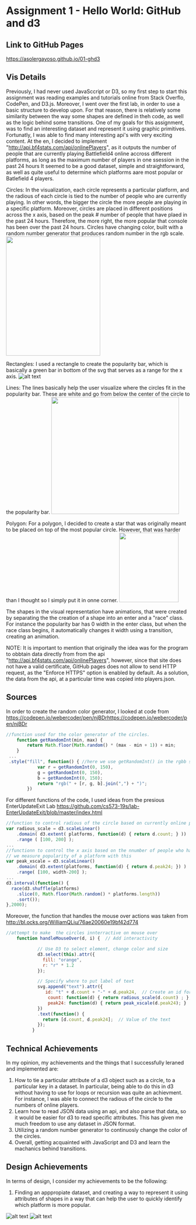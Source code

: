 Assignment 1 - Hello World: GitHub and d3  
===

Link to GitHub Pages
---
https://asolergayoso.github.io/01-ghd3


Vis Details
---
  
  Previously, I had never used JavaSccript or D3, so my first step to start this assignment was reading examples and tutorials online from Stack Overflo, CodePen, and D3.js. Moreover,  I went over the first lab, in order to use a basic structure to develop upon. For that  reason, there is relatively some  similarity between the way some shapes are  defined in theh code, as well as the logic behind some transitions. 
  One of my  goals for this assignment, was to find an interesting dataset and represent it using graphic primitives. Fortunatly, I was able to find many interesting api's with very exciting content. At the en, I decided to  implement  "http://api.bf4stats.com/api/onlinePlayers", as it outputs the number  of people that are currently playing Battlefield4 online accross different platforms, as long as the maximum  number  of players in one ssession in the past 24 hours It seemed to be  a good dataset, simple and straightforward, as well as quite useful to determine which platforms aare most popular or Batlefield 4 players. 
  
 Circles:  In the visualization, each circle represents a particular platform, and the radious of each circle is tied to the number of people  who are currently  playing. In other words, the bigger the circle the more people are playing in a specific platform. Moreover, circles are placed in different positions across the x axis, based  on the peak  # number of people  that  have  plaed in the past 24 hours. Therefore, the more right, the more popular that console has  been over the past 24 hours. Circles have changing color, built with a random number  generator that produces random number in the rgb scale. 
 <img src="https://github.com/asolergayoso/01-ghd3/blob/master/Capture3.PNG" width="258" height="326">
 
 Rectangles: I used a rectangle to create the popularity bar, which is basically a green bar in bottom of the  svg that serves as a  range  for the x axis.
![alt text](https://github.com/asolergayoso/01-ghd3/blob/master/Capture4.PNG)
 
  Lines: The lines basically help the user visualize where the circles fit in the popularity bar. These are white and  go from below the center of the circle to the popularity bar. 
<img src="https://github.com/asolergayoso/01-ghd3/blob/master/Capture6.PNG" width="350" height="320">
  
  Polygon: For a polygon,  I decided to create a star that was originally meant to be placed on top of the  most popular circle. However,  that was harder  than I thought so I simply put it in onne corner. 
<img src="https://github.com/asolergayoso/01-ghd3/blob/master/Capture5.PNG" width="163" height="190">

The shapes in the visual representation have animations, that were created by separating the the creation of a shape into an enter and a "race" class. For instance the  popularity bar has 0  width in the enter class, but when the race class begins, it automatically changes it width using a transition, creating an animation. 

NOTE: It is important  to mention that originally the idea was for the program to obbtain data directly from from the api "http://api.bf4stats.com/api/onlinePlayers", however, since that site does not have a valid certificate, GitHub pages does not allow to send HTTP request, as the "Enforce HTTPS" option is enabled by default.  As a solution, the data  from the api, at a particular time was copied into players.json.

Sources
---
In order to create the random color generator, I looked at code from https://codepen.io/webercoder/pen/njBDrhttps://codepen.io/webercoder/pen/njBDr

```javascript
//function used for the color generator of the circles. 
	function getRandomInt(min, max) {
		return Math.floor(Math.random() * (max - min + 1)) + min;
	}
 ...
 .style("fill", function() { //here we use getRandomInt() in the rgbb scale
    		var r = getRandomInt(0, 150),
       		g = getRandomInt(0, 150),
        	b = getRandomInt(0, 150);
    		return "rgb(" + [r, g, b].join(",") + ")";
  		})
```

For different functions of the code, I used ideas from the presious EnterUpdateExit Lab
https://github.com/cs573-19s/lab-EnterUpdateExit/blob/master/index.html

```javascript
//function to control radious of the circle based on currently online players.
var radious_scale = d3.scaleLinear()
	.domain( d3.extent( platforms, function(d) { return d.count; } ))
	.range ( [100, 200] );
...
//functionn to control the x axis based on the nnumber of people who have played in 24 hours
// we measure popularity of a platform with this
var peak_xscale = d3.scaleLinear()
    .domain( d3.extent(platforms, function(d) { return d.peak24; }) )
    .range( [100, width-200] );
...
d3.interval(function() {
  race(d3.shuffle(platforms)
    .slice(0, Math.floor(Math.random() * platforms.length))
    .sort());
},2000);
```

Moreover, the function that handles the mouse over actions was taken from
http://bl.ocks.org/WilliamQLiu/76ae20060e19bf42d774
```javascript
//attempt to make  the circles innterractive on mouse over 
   	function handleMouseOver(d, i) {  // Add interactivity

            // Use D3 to select element, change color and size
            d3.select(this).attr({
              fill: "orange",
              r: "r" * 1.2
            });

            // Specify where to put label of text
            svg.append("text").attr({
               id: "t" + d.count + "-" + d.peak24,  // Create an id for text so we can select it later for removing on mouseout
                count: function(d) { return radious_scale(d.count) ; },
                peak24: function(d) { return peak_xscale(d.peak24); }
            })
            .text(function() {
              return [d.count, d.peak24];  // Value of the text
            });
          }
```


Technical Achievements  
---
In my opinion, my achievements and the things that I successfully leraned and implemented are:

1. How to tie a particular attribute of a d3  object such as a circle, to a  particular key in a dataset. In particular, being able to do this in d3  without having  to use  for loops or recursion was quite an achievment. For instance, I was able to connect  the radious of the circle to the numbers of online players.
2. Learn how to read JSON data  using an api, and also parse that data, so it would be easier for d3 to read specific attributes. This has given me much freedom to use any dataset in JSON format.
3. Utilizing a random number generator to continuosly change the color of the circles. 
4. Overall, getting acquainted with JavaScript and D3 and learn the machanics behind transitions. 

Design Achievements 
---
In terms of design, I consider my achievements to be the following:

1. Finding an apppropiate dataset, and creating a way to represent it using attributes of shapes  in a  way that can help the user to quickly identify which platform is more popular.


![alt text](https://github.com/asolergayoso/01-ghd3/blob/master/Capture1.PNG)
![alt text](https://github.com/asolergayoso/01-ghd3/blob/master/Capture2.PNG)
